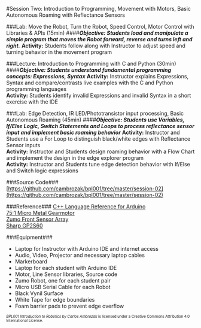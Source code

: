 #Session Two: Introduction to Programming, Movement with Motors, Basic Autonomous Roaming with Reflectance Sensors

###Lab: Move the Robot, Turn the Robot, Speed Control, Motor Control with Libraries & APIs (15min)
####_**Objective: Students load and manipulate a simple program that moves the Robot forward, reverse and turns left and right.**_
**Activity:** Students follow along with Instructor to adjust speed and turning behavior in the movement program<br>

###Lecture: Introduction to Programming with C and Python (30min)
####_**Objective: Students understand fundamental programming concepts: Expressions, Syntax**_
**Activity:** Instructor explains Expressions, Syntax and compare/contrasts live examples with the C and Python programming languages<br>
**Activity:** Students identify invalid Expressions and invalid Syntax in a short exercise with the IDE

###Lab: Edge Detection, IR LED/Phototransistor input processing, Basic Autonomous Roaming (45min)
####_**Objective: Students use Variables, If/Else Logic, Switch Statements and Loops to process reflectance sensor input and implement basic roaming behavior**_
**Activity:** Instructor and Students use a For Loop to distinguish black/white edges with Reflectance Sensor inputs<br>
**Activity:** Instructor and Students design roaming behavior with a Flow Chart and implement the design in the edge explorer program<br>
**Activity:** Instructor and Students tune edge detection behavior with If/Else and Switch logic expressions

###Source Code###
[https://github.com/cambrozak/bpl001/tree/master/session-02](https://github.com/cambrozak/bpl001/tree/master/session-02)

###Reference###
[C++ Language Reference for Arduino](https://www.arduino.cc/en/Reference/HomePage)<br>
[75:1 Micro Metal Gearmotor](https://www.pololu.com/product/2215/pictures)<br>
[Zumo Front Sensor Array](https://www.pololu.com/docs/0J63/all#3.5)<br>
[Sharp GP2S60](https://www.pololu.com/file/download/GP2S60_DS.pdf?file_id=0J683)

###Equipment###
* Laptop for Instructor with Arduino IDE and internet access
* Audio, Video, Projector and necessary laptop cables
* Markerboard
* Laptop for each student with Arduino IDE
* Motor, Line Sensor libraries, Source code
* Zumo Robot, one for each student pair
* Micro USB Serial Cable for each Robot
* Black Vynil Surface
* White Tape for edge boundaries
* Foam barrier pads to prevent edge overflow

<sup><sub>*BPL001 Introduction to Robotics by Carlos Ambrozak* is licensed under a Creative Commons Attribution 4.0 International License.</sub></sup>
